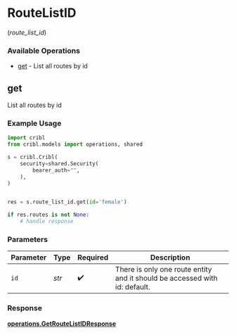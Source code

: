 # RouteListID
(*route_list_id*)

### Available Operations

* [get](#get) - List all routes by id

## get

List all routes by id

### Example Usage

```python
import cribl
from cribl.models import operations, shared

s = cribl.Cribl(
    security=shared.Security(
        bearer_auth="",
    ),
)


res = s.route_list_id.get(id='female')

if res.routes is not None:
    # handle response
```

### Parameters

| Parameter                                                                  | Type                                                                       | Required                                                                   | Description                                                                |
| -------------------------------------------------------------------------- | -------------------------------------------------------------------------- | -------------------------------------------------------------------------- | -------------------------------------------------------------------------- |
| `id`                                                                       | *str*                                                                      | :heavy_check_mark:                                                         | There is only one route entity and it should be accessed with id: default. |


### Response

**[operations.GetRouteListIDResponse](../../models/operations/getroutelistidresponse.md)**

